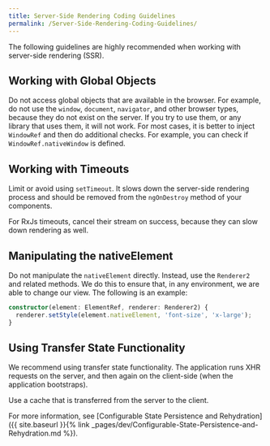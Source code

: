 ```yaml
---
title: Server-Side Rendering Coding Guidelines
permalink: /Server-Side-Rendering-Coding-Guidelines/
---
```


The following guidelines are highly recommended when working with server-side rendering (SSR).

## Working with Global Objects

Do not access global objects that are available in the browser. For example, do not use the `window`, `document`, `navigator`, and other browser types, because they do not exist on the server. If you try to use them, or any library that uses them, it will not work. For most cases, it is better to inject `WindowRef` and then do additional checks. For example, you can check if `WindowRef.nativeWindow` is defined.

## Working with Timeouts

Limit or avoid using `setTimeout`. It slows down the server-side rendering process and should be removed from the `ngOnDestroy` method of your components.

For RxJs timeouts, cancel their stream on success, because they can slow down rendering as well.

## Manipulating the nativeElement

Do not manipulate the `nativeElement` directly. Instead, use the `Renderer2` and related methods. We do this to ensure that, in any environment, we are able to change our view. The following is an example:

```typescript
constructor(element: ElementRef, renderer: Renderer2) {
  renderer.setStyle(element.nativeElement, 'font-size', 'x-large');
}
```

## Using Transfer State Functionality

We recommend using transfer state functionality. The application runs XHR requests on the server, and then again on the client-side (when the application bootstraps).

Use a cache that is transferred from the server to the client.

For more information, see [Configurable State Persistence and Rehydration]({{ site.baseurl }}{% link _pages/dev/Configurable-State-Persistence-and-Rehydration.md %}).